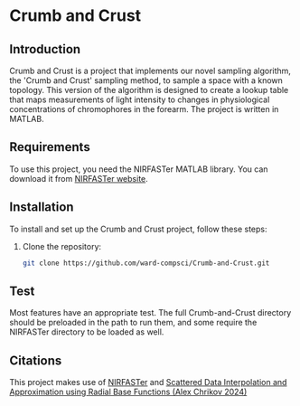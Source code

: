 # Crumb and Crust

## Introduction
Crumb and Crust is a project that implements our novel sampling algorithm, the 'Crumb and Crust' sampling method, to sample a space with a known topology. This version of the algorithm is designed to create a lookup table that maps measurements of light intensity to changes in physiological concentrations of chromophores in the forearm. The project is written in MATLAB.

## Requirements
To use this project, you need the NIRFASTer MATLAB library. You can download it from [NIRFASTer website](http://www.nirfast.co.uk/).

## Installation
To install and set up the Crumb and Crust project, follow these steps:
1. Clone the repository:
   ```bash
   git clone https://github.com/ward-compsci/Crumb-and-Crust.git

## Test
Most features have an appropriate test. The full Crumb-and-Crust directory should be preloaded in the path to run them, and some require the NIRFASTer directory to be loaded as well.

## Citations
This project makes use of [NIRFASTer](http://www.nirfast.co.uk/) and [Scattered Data Interpolation and Approximation using Radial Base Functions (Alex Chrikov 2024)](https://uk.mathworks.com/matlabcentral/fileexchange/10056-scattered-data-interpolation-and-approximation-using-radial-base-functions)
